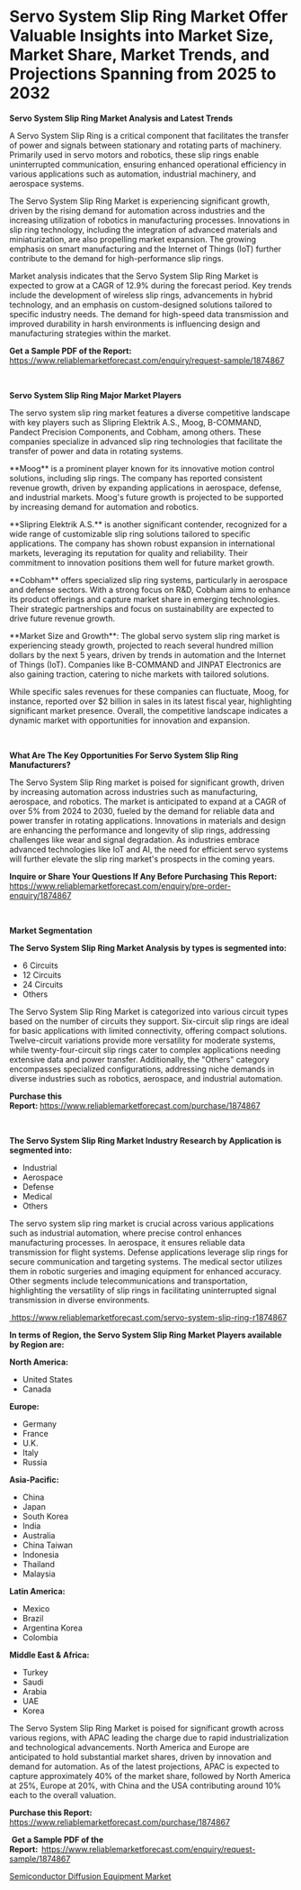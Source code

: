<p><h1>Servo System Slip Ring Market Offer Valuable Insights into Market Size, Market Share, Market Trends, and Projections Spanning from 2025 to 2032</h1></p><p><strong>Servo System Slip Ring Market Analysis and Latest Trends</strong></p>
<p><p>A Servo System Slip Ring is a critical component that facilitates the transfer of power and signals between stationary and rotating parts of machinery. Primarily used in servo motors and robotics, these slip rings enable uninterrupted communication, ensuring enhanced operational efficiency in various applications such as automation, industrial machinery, and aerospace systems.</p><p>The Servo System Slip Ring Market is experiencing significant growth, driven by the rising demand for automation across industries and the increasing utilization of robotics in manufacturing processes. Innovations in slip ring technology, including the integration of advanced materials and miniaturization, are also propelling market expansion. The growing emphasis on smart manufacturing and the Internet of Things (IoT) further contribute to the demand for high-performance slip rings.</p><p>Market analysis indicates that the Servo System Slip Ring Market is expected to grow at a CAGR of 12.9% during the forecast period. Key trends include the development of wireless slip rings, advancements in hybrid technology, and an emphasis on custom-designed solutions tailored to specific industry needs. The demand for high-speed data transmission and improved durability in harsh environments is influencing design and manufacturing strategies within the market.</p></p>
<p><strong>Get a Sample PDF of the Report:&nbsp;</strong> <a href="https://www.reliablemarketforecast.com/enquiry/request-sample/1874867?utm_campaign=2779&utm_medium=2&utm_source=Github&utm_content=ia&utm_term=28022025&utm_id=servo-system-slip-ring">https://www.reliablemarketforecast.com/enquiry/request-sample/1874867</a></p>
<p>&nbsp;</p>
<p><strong>Servo System Slip Ring Major Market Players</strong></p>
<p><p>The servo system slip ring market features a diverse competitive landscape with key players such as Slipring Elektrik A.S., Moog, B-COMMAND, Pandect Precision Components, and Cobham, among others. These companies specialize in advanced slip ring technologies that facilitate the transfer of power and data in rotating systems.</p><p>**Moog** is a prominent player known for its innovative motion control solutions, including slip rings. The company has reported consistent revenue growth, driven by expanding applications in aerospace, defense, and industrial markets. Moog's future growth is projected to be supported by increasing demand for automation and robotics.</p><p>**Slipring Elektrik A.S.** is another significant contender, recognized for a wide range of customizable slip ring solutions tailored to specific applications. The company has shown robust expansion in international markets, leveraging its reputation for quality and reliability. Their commitment to innovation positions them well for future market growth.</p><p>**Cobham** offers specialized slip ring systems, particularly in aerospace and defense sectors. With a strong focus on R&D, Cobham aims to enhance its product offerings and capture market share in emerging technologies. Their strategic partnerships and focus on sustainability are expected to drive future revenue growth.</p><p>**Market Size and Growth**: The global servo system slip ring market is experiencing steady growth, projected to reach several hundred million dollars by the next 5 years, driven by trends in automation and the Internet of Things (IoT). Companies like B-COMMAND and JINPAT Electronics are also gaining traction, catering to niche markets with tailored solutions.</p><p>While specific sales revenues for these companies can fluctuate, Moog, for instance, reported over $2 billion in sales in its latest fiscal year, highlighting significant market presence. Overall, the competitive landscape indicates a dynamic market with opportunities for innovation and expansion.</p></p>
<p>&nbsp;</p>
<p><strong>What Are The Key Opportunities For Servo System Slip Ring Manufacturers?</strong></p>
<p><p>The Servo System Slip Ring market is poised for significant growth, driven by increasing automation across industries such as manufacturing, aerospace, and robotics. The market is anticipated to expand at a CAGR of over 5% from 2024 to 2030, fueled by the demand for reliable data and power transfer in rotating applications. Innovations in materials and design are enhancing the performance and longevity of slip rings, addressing challenges like wear and signal degradation. As industries embrace advanced technologies like IoT and AI, the need for efficient servo systems will further elevate the slip ring market's prospects in the coming years.</p></p>
<p><strong>Inquire or Share Your Questions If Any Before Purchasing This Report:</strong> <a href="https://www.reliablemarketforecast.com/enquiry/pre-order-enquiry/1874867?utm_campaign=2779&utm_medium=2&utm_source=Github&utm_content=ia&utm_term=28022025&utm_id=servo-system-slip-ring">https://www.reliablemarketforecast.com/enquiry/pre-order-enquiry/1874867</a></p>
<p>&nbsp;</p>
<p><strong>Market Segmentation</strong></p>
<p><strong>The Servo System Slip Ring Market Analysis by types is segmented into:</strong></p>
<p><ul><li>6 Circuits</li><li>12 Circuits</li><li>24 Circuits</li><li>Others</li></ul></p>
<p><p>The Servo System Slip Ring Market is categorized into various circuit types based on the number of circuits they support. Six-circuit slip rings are ideal for basic applications with limited connectivity, offering compact solutions. Twelve-circuit variations provide more versatility for moderate systems, while twenty-four-circuit slip rings cater to complex applications needing extensive data and power transfer. Additionally, the "Others" category encompasses specialized configurations, addressing niche demands in diverse industries such as robotics, aerospace, and industrial automation.</p></p>
<p><strong>Purchase this Report:&nbsp;</strong><a href="https://www.reliablemarketforecast.com/purchase/1874867?utm_campaign=2779&utm_medium=2&utm_source=Github&utm_content=ia&utm_term=28022025&utm_id=servo-system-slip-ring">https://www.reliablemarketforecast.com/purchase/1874867</a></p>
<p>&nbsp;</p>
<p><strong>The Servo System Slip Ring Market Industry Research by Application is segmented into:</strong></p>
<p><ul><li>Industrial</li><li>Aerospace</li><li>Defense</li><li>Medical</li><li>Others</li></ul></p>
<p><p>The servo system slip ring market is crucial across various applications such as industrial automation, where precise control enhances manufacturing processes. In aerospace, it ensures reliable data transmission for flight systems. Defense applications leverage slip rings for secure communication and targeting systems. The medical sector utilizes them in robotic surgeries and imaging equipment for enhanced accuracy. Other segments include telecommunications and transportation, highlighting the versatility of slip rings in facilitating uninterrupted signal transmission in diverse environments.</p></p>
<p><a href="https://www.reliablemarketforecast.com/servo-system-slip-ring-r1874867?utm_campaign=2779&utm_medium=2&utm_source=Github&utm_content=ia&utm_term=28022025&utm_id=servo-system-slip-ring">&nbsp;https://www.reliablemarketforecast.com/servo-system-slip-ring-r1874867</a></p>
<p><strong>In terms of Region, the Servo System Slip Ring Market Players available by Region are:</strong></p>
<p>
    <p> <strong> North America: </strong>
        <ul>
            <li>United States</li>
            <li>Canada</li>
        </ul>
        </p> 
    <p> <strong> Europe: </strong>
        <ul>
            <li>Germany</li>
            <li>France</li>
            <li>U.K.</li>
            <li>Italy</li>
            <li>Russia</li>
        </ul>
        </p> 
    <p> <strong> Asia-Pacific: </strong>
        <ul>
            <li>China</li>
            <li>Japan</li>
            <li>South Korea</li>
            <li>India</li>
            <li>Australia</li>
            <li>China Taiwan</li>
            <li>Indonesia</li>
            <li>Thailand</li>
            <li>Malaysia</li>
        </ul>
        </p> 
    <p> <strong> Latin America: </strong>
        <ul>
            <li>Mexico</li>
            <li>Brazil</li>
            <li>Argentina Korea</li>
            <li>Colombia</li>
        </ul>
        </p> 
    <p> <strong> Middle East & Africa: </strong>
        <ul>
            <li>Turkey</li>
            <li>Saudi</li>
            <li>Arabia</li>
            <li>UAE</li>
            <li>Korea</li>
        </ul>
    </p>
    </p>
<p><p>The Servo System Slip Ring Market is poised for significant growth across various regions, with APAC leading the charge due to rapid industrialization and technological advancements. North America and Europe are anticipated to hold substantial market shares, driven by innovation and demand for automation. As of the latest projections, APAC is expected to capture approximately 40% of the market share, followed by North America at 25%, Europe at 20%, with China and the USA contributing around 10% each to the overall valuation.</p></p>
<p><strong>Purchase this Report: </strong><a href="https://www.reliablemarketforecast.com/purchase/1874867?utm_campaign=2779&utm_medium=2&utm_source=Github&utm_content=ia&utm_term=28022025&utm_id=servo-system-slip-ring">https://www.reliablemarketforecast.com/purchase/1874867</a></p>
<p>&nbsp;<strong>Get a Sample PDF of the Report:&nbsp;&nbsp;</strong><a href="https://www.reliablemarketforecast.com/enquiry/request-sample/1874867?utm_campaign=2779&utm_medium=2&utm_source=Github&utm_content=ia&utm_term=28022025&utm_id=servo-system-slip-ring">https://www.reliablemarketforecast.com/enquiry/request-sample/1874867</a></p>
<p><strong></strong></p>
<p><p><a href="https://github.com/lelkohydesyj/Market-Research-Report-List-1/blob/main/semiconductor-diffusion-equipment-market.md?utm_campaign=2779&utm_medium=2&utm_source=Github&utm_content=ia&utm_term=28022025&utm_id=servo-system-slip-ring">Semiconductor Diffusion Equipment Market</a></p></p>